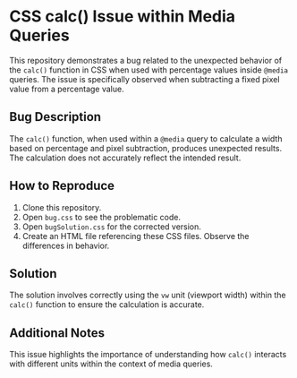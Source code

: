 # CSS calc() Issue within Media Queries

This repository demonstrates a bug related to the unexpected behavior of the `calc()` function in CSS when used with percentage values inside `@media` queries.  The issue is specifically observed when subtracting a fixed pixel value from a percentage value.

## Bug Description

The `calc()` function, when used within a `@media` query to calculate a width based on percentage and pixel subtraction, produces unexpected results. The calculation does not accurately reflect the intended result.

## How to Reproduce

1. Clone this repository.
2. Open `bug.css` to see the problematic code.
3. Open `bugSolution.css` for the corrected version.
4. Create an HTML file referencing these CSS files. Observe the differences in behavior.

## Solution

The solution involves correctly using the `vw` unit (viewport width) within the `calc()` function to ensure the calculation is accurate.

## Additional Notes

This issue highlights the importance of understanding how `calc()` interacts with different units within the context of media queries.